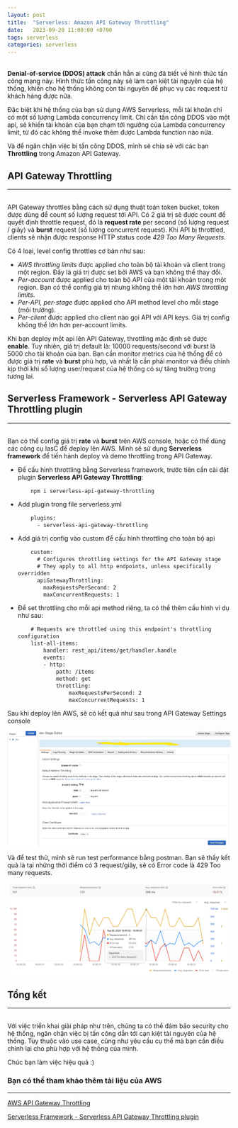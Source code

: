 ```yaml
---
layout: post
title:  "Serverless: Amazon API Gateway Throttling"
date:   2023-09-20 11:00:00 +0700
tags: serverless
categories: serverless
---
```

\
**Denial-of-service (DDOS) attack** chắn hẳn ai cũng đã biết về hình thức tấn công mạng này. Hình thức tấn công này sẽ làm cạn kiệt tài nguyên của hệ thống, khiến cho hệ thống không còn tài nguyên để phục vụ các request từ khách hàng được nữa.

Đặc biệt khi hệ thống của bạn sử dụng AWS Serverless, mỗi tài khoản chỉ có một số lượng Lambda concurrency limit. Chỉ cần tấn công DDOS vào một api, sẽ khiến tài khoản của bạn chạm tới ngưỡng của Lambda concurrency limit, từ đó các không thể invoke thêm được Lambda function nào nữa.

Và để ngăn chặn việc bị tấn công DDOS, mình sẽ chia sẻ với các bạn **Throttling** trong Amazon API Gateway.

## **API Gateway Throttling**
---
\
API Gateway throttles bằng cách sử dụng thuật toán token bucket, token được dùng để count số lượng request tới API. Có 2 giá trị sẽ được count để quyết định throttle request, đó là **request rate** per second (số lượng request / giây) và **burst** request (số lượng concurrent request). Khi API bị throttled, clients sẽ nhận được response HTTP status code _429 Too Many Requests_.

Có 4 loại, level config throttles cơ bản như sau:
* _AWS throttling limits_ được applied cho toàn bộ tài khoản và client trong một region. Đây là giá trị được set bởi AWS và bạn không thể thay đổi.
* _Per-account_ được applied cho toàn bộ API của một tài khoản trong một region. Bạn có thể config giá trị nhưng không thể lớn hơn _AWS throttling limits_.
* _Per-API, per-stage_ được applied cho API method level cho mỗi stage (môi trường).
* _Per-client_ được applied cho client nào gọi API với API keys. Giá trị config không thể lớn hơn per-account limits.

Khi bạn deploy một api lên API Gateway, throttling mặc định sẽ được **enable**. Tuy nhiên, giá trị default là: 10000 requests/second với burst là 5000 cho tài khoản của bạn. Bạn cần monitor metrics của hệ thống để có được giá trị **rate** và **burst** phù hợp, và nhất là cần phải monitor và điều chỉnh kịp thời khi số lượng user/request của hệ thống có sự tăng trưởng trong tương lai.

## **Serverless Framework - Serverless API Gateway Throttling plugin**
---
\
Bạn có thể config giá trị **rate** và **burst** trên AWS console, hoặc có thể dùng các công cụ IasC để deploy lên AWS. Mình sẽ sử dụng **Serverless framework** để tiến hành deploy và demo throttling trong API Gateway.

* Để cấu hình throttling bằng Serverless framework, trước tiên cần cài đặt plugin **Serverless API Gateway Throttling**:
    ```
        npm i serverless-api-gateway-throttling
    ```

* Add plugin trong file serverless.yml
    ```
        plugins:
          - serverless-api-gateway-throttling
    ```

* Add giá trị config vào custom để cấu hình throttling cho toàn bộ api
    ```
        custom:	
          # Configures throttling settings for the API Gateway stage
          # They apply to all http endpoints, unless specifically overridden
          apiGatewayThrottling:
            maxRequestsPerSecond: 2
            maxConcurrentRequests: 1
    ```

* Để set throttling cho mỗi api method riêng, ta có thể thêm cấu hình ví dụ như sau:
    ```
        # Requests are throttled using this endpoint's throttling configuration
        list-all-items:
            handler: rest_api/items/get/handler.handle
            events:
            - http:
                path: /items
                method: get
                throttling:
                    maxRequestsPerSecond: 2
                    maxConcurrentRequests: 1
    ```

Sau khi deploy lên AWS, sẽ có kết quả như sau trong API Gateway Settings console

![image1](/assets/20230920/api-gateway-throttling-settings.png)

Và để test thử, mình sẽ run test performance bằng postman. Bạn sẽ thấy kết quả là tại những thời điểm có 3 request/giây, sẽ có Error code là 429 Too many requests.

![image2](/assets/20230920/api-gateway-throttling-test.png)

## **Tổng kết**
---
\
Với việc triển khai giải pháp như trên, chúng ta có thể đảm bảo security cho hệ thống, ngăn chặn việc bị tấn công dẫn tới cạn kiệt tài nguyên của hệ thống. Tùy thuộc vào use case, cũng như yêu cầu cụ thể mà bạn cần điều chỉnh lại cho phù hợp với hệ thống của mình.

Chúc bạn làm việc hiệu quả :)

### **Bạn có thể tham khảo thêm tài liệu của AWS**
---

[AWS API Gateway Throttling](https://docs.aws.amazon.com/apigateway/latest/developerguide/api-gateway-request-throttling.html)

[Serverless Framework - Serverless API Gateway Throttling plugin](https://www.serverless.com/plugins/serverless-api-gateway-throttling)